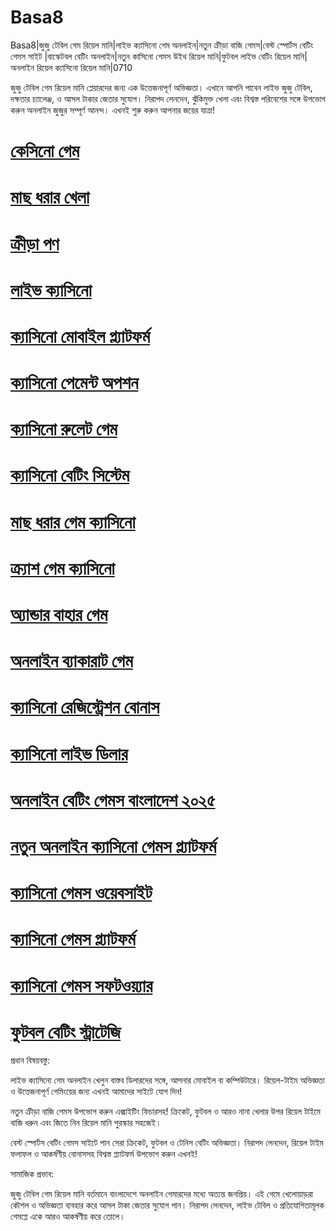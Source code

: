 # Basa8

Basa8|জুজু টেবিল গেম রিয়েল মানি|লাইভ ক্যাসিনো গেম অনলাইন|নতুন ক্রীড়া বাজি গেমস|বেস্ট স্পোর্টস বেটিং গেমস সাইট
|বাস্কেটবল বেটিং অনলাইন|নতুন কাসিনো গেমস উইথ রিয়েল মানি|ফুটবল লাইভ বেটিং রিয়েল মানি|অনলাইন রিয়েল ক্যাসিনো রিয়েল মানি|0710

জুজু টেবিল গেম রিয়েল মানি প্লেয়ারদের জন্য এক উত্তেজনাপূর্ণ অভিজ্ঞতা। এখানে আপনি পাবেন লাইভ জুজু টেবিল, দক্ষতার চ্যালেঞ্জ, ও আসল টাকার জেতার সুযোগ। নিরাপদ লেনদেন, ঝুঁকিমুক্ত খেলা এবং বিশ্বস্ত পরিবেশের সঙ্গে উপভোগ করুন অনলাইন জুজুর সম্পূর্ণ আনন্দ। এখনই শুরু করুন আপনার জয়ের যাত্রা!

#  <a href="https://basa8now.net/">কেসিনো গেম</a>

#  <a href="https://basa8pro.com/">মাছ ধরার খেলা</a>

#  <a href="https://basa8pro.net/">ক্রীড়া পণ</a>

#  <a href="https://basa8vip.net/">লাইভ ক্যাসিনো</a>

#  <a href="https://basa8pc.com/">ক্যাসিনো মোবাইল প্ল্যাটফর্ম</a>

#  <a href="https://basa8pc.net/">ক্যাসিনো পেমেন্ট অপশন</a>

#  <a href="https://basa8live.com/">ক্যাসিনো রুলেট গেম</a>

#  <a href="https://basa8live.net/">ক্যাসিনো বেটিং সিস্টেম</a>

#  <a href="https://basa8pro.com/">মাছ ধরার গেম ক্যাসিনো</a>

#  <a href="https://basa8pro.net/">ক্র্যাশ গেম ক্যাসিনো</a>

#  <a href="https://basa8vip.net/">অ্যান্ডার বাহার গেম</a>

#  <a href="https://basa8us.net/">অনলাইন ব্যাকারাট গেম</a>

#  <a href="https://basa8vip.com/">ক্যাসিনো রেজিস্ট্রেশন বোনাস</a>

#  <a href="https://basa8us.com/">ক্যাসিনো লাইভ ডিলার</a>

#  <a href="https://basa8pro.com/">অনলাইন বেটিং গেমস বাংলাদেশ ২০২৫</a>

#  <a href="https://basa8pro.net/">নতুন অনলাইন ক্যাসিনো গেমস প্ল্যাটফর্ম</a>

#  <a href="https://basa8vip.net/">ক্যাসিনো গেমস ওয়েবসাইট</a>

#  <a href="https://basa8us.net/">ক্যাসিনো গেমস প্ল্যাটফর্ম</a>

#  <a href="https://basa8vip.com/">ক্যাসিনো গেমস সফটওয়্যার</a>

#  <a href="https://basa8us.com/">ফুটবল বেটিং স্ট্রাটেজি</a>

প্রধান বিষয়বস্তু:

লাইভ ক্যাসিনো গেম অনলাইন খেলুন বাস্তব ডিলারদের সঙ্গে, আপনার মোবাইল বা কম্পিউটারে। রিয়েল-টাইম অভিজ্ঞতা ও উত্তেজনাপূর্ণ গেমিংয়ের জন্য এখনই আমাদের সাইটে যোগ দিন!

নতুন ক্রীড়া বাজি গেমস উপভোগ করুন এক্সাইটিং ফিচারসহ! ক্রিকেট, ফুটবল ও আরও নানা খেলার উপর রিয়েল টাইমে বাজি ধরুন এবং জিতে নিন রিয়েল মানি পুরস্কার সহজেই।

বেস্ট স্পোর্টস বেটিং গেমস সাইটে পান সেরা ক্রিকেট, ফুটবল ও টেনিস বেটিং অভিজ্ঞতা। নিরাপদ লেনদেন, রিয়েল টাইম ফলাফল ও আকর্ষণীয় বোনাসসহ বিশ্বস্ত প্ল্যাটফর্ম উপভোগ করুন এখনই!

সামাজিক প্রভাব:

জুজু টেবিল গেম রিয়েল মানি বর্তমানে বাংলাদেশে অনলাইন গেমারদের মধ্যে অত্যন্ত জনপ্রিয়। এই গেমে খেলোয়াড়রা কৌশল ও অভিজ্ঞতা ব্যবহার করে আসল টাকা জেতার সুযোগ পান। নিরাপদ লেনদেন, লাইভ টেবিল ও প্রতিযোগিতামূলক গেমপ্লে একে আরও আকর্ষণীয় করে তোলে।
